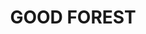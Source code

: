 ---
lastmod: '2025-04-06T06:05:20+00:00'
latitude: -33.58752553
layout: suburb
longitude: 150.1107946
postcode: '2790'
state: NSW
title: GOOD FOREST
url: /nsw/good-forest/
---